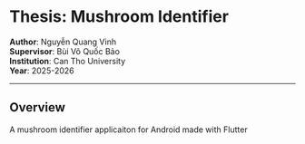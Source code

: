 # Thesis:  Mushroom Identifier

**Author**: Nguyễn Quang Vinh  
**Supervisor**: Bùi Võ Quốc Bảo  
**Institution**: Can Tho University  
**Year**: 2025-2026  

---

## Overview  
A mushroom identifier applicaiton for Android made with Flutter

